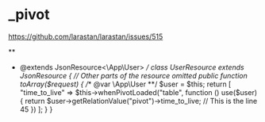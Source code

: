 # _pivot

<!-- Contenuto migrato da _docs/_pivot.txt -->

https://github.com/larastan/larastan/issues/515

**
 * @extends JsonResource<\App\User>
*/
class UserResource extends JsonResource
{
    // Other parts of the resource omitted
    public function toArray($request)
    {
        /** @var \App\User **/
        $user = $this;
        return [
              "time_to_live" => $this->whenPivotLoaded("table", function () use($user) {
                return $user->getRelationValue("pivot")->time_to_live;  // This is the line 45
            })
         ];
      }
}
